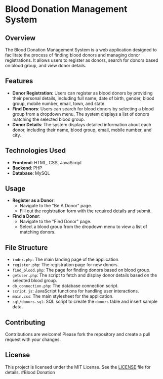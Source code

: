 # Blood Donation Management System

## Overview

The Blood Donation Management System is a web application designed to facilitate the process of finding blood donors and managing donor registrations. It allows users to register as donors, search for donors based on blood group, and view donor details.

## Features

- **Donor Registration**: Users can register as blood donors by providing their personal details, including full name, date of birth, gender, blood group, mobile number, email, town, and state.
- **Find Donors**: Users can search for blood donors by selecting a blood group from a dropdown menu. The system displays a list of donors matching the selected blood group.
- **Donor Details**: The system displays detailed information about each donor, including their name, blood group, email, mobile number, and city.

## Technologies Used

- **Frontend**: HTML, CSS, JavaScript
- **Backend**: PHP
- **Database**: MySQL

## Usage

- **Register as a Donor**:
  - Navigate to the "Be A Donor" page.
  - Fill out the registration form with the required details and submit.
- **Find a Donor**:
  - Navigate to the "Find Donor" page.
  - Select a blood group from the dropdown menu to view a list of matching donors.

## File Structure

- `index.php`: The main landing page of the application.
- `register.php`: The registration page for new donors.
- `find_blood.php`: The page for finding donors based on blood group.
- `getuser.php`: The script to fetch and display donor details based on the selected blood group.
- `db_connection.php`: The database connection script.
- `script.js`: JavaScript functions for handling user interactions.
- `main.css`: The main stylesheet for the application.
- `sql/donors.sql`: SQL script to create the `donors` table and insert sample data.

## Contributing

Contributions are welcome! Please fork the repository and create a pull request with your changes.

## License

This project is licensed under the MIT License. See the [LICENSE](LICENSE) file for details.
#Blood Donation
